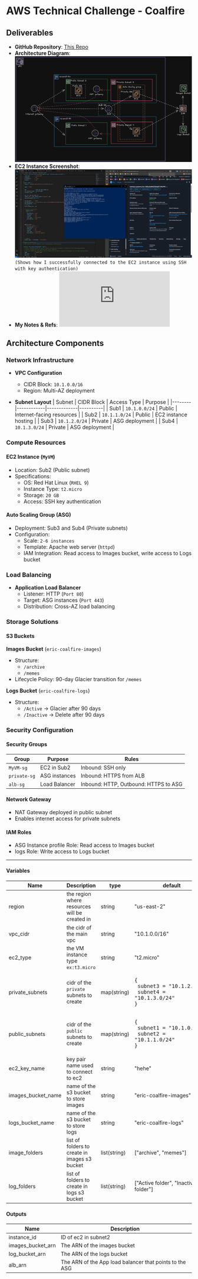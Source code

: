 # AWS Technical Challenge - Coalfire

## Deliverables

- **GitHub Repository**: [This Repo](https://github.com/asian-code/Coalfire-Tech-Challenge)
- **Architecture Diagram**:
  ![Architecture Diagram](https://github.com/asian-code/Coalfire-Tech-Challenge/blob/master/Other/diagram.png)
- **EC2 Instance Screenshot**: 
  ![EC2 Screenshot](https://github.com/asian-code/Coalfire-Tech-Challenge/blob/master/Other/coalfire-ec2-screenshot.png)`(Shows how I successfully connected to the EC2 instance using SSH with key authentication)`
- **My Notes & Refs**: ![Check it out!](https://github.com/asian-code/Coalfire-Tech-Challenge/blob/master/NOTES.md) 
## Architecture Components

### Network Infrastructure

- **VPC Configuration**
  - CIDR Block: `10.1.0.0/16`
  - Region: Multi-AZ deployment

- **Subnet Layout**
  | Subnet | CIDR Block | Access Type | Purpose |
  |--------|------------|-------------|----------|
  | Sub1 | `10.1.0.0/24` | Public | Internet-facing resources |
  | Sub2 | `10.1.1.0/24` | Public | EC2 instance hosting |
  | Sub3 | `10.1.2.0/24` | Private | ASG deployment |
  | Sub4 | `10.1.3.0/24` | Private | ASG deployment |

### Compute Resources

#### EC2 Instance (`MyVM`)
- Location: Sub2 (Public subnet)
- Specifications:
  - OS: Red Hat Linux (`RHEL 9`)
  - Instance Type: `t2.micro`
  - Storage: `20 GB`
  - Access: SSH key authentication

#### Auto Scaling Group (ASG)
- Deployment: Sub3 and Sub4 (Private subnets)
- Configuration:
  - Scale: `2-6 instances`
  - Template: Apache web server (`httpd`)
  - IAM Integration: Read access to Images bucket, write access to Logs bucket

### Load Balancing

- **Application Load Balancer**
  - Listener: HTTP (`Port 80`)
  - Target: ASG instances (`Port 443`)
  - Distribution: Cross-AZ load balancing

### Storage Solutions

#### S3 Buckets

**Images Bucket** (`eric-coalfire-images`)
- Structure:
  - `/archive`
  - `/memes`
- Lifecycle Policy: 90-day Glacier transition for `/memes`

**Logs Bucket** (`eric-coalfire-logs`)
- Structure:
  - `/Active` → Glacier after 90 days
  - `/Inactive` → Delete after 90 days

### Security Configuration

#### Security Groups

| Group | Purpose | Rules |
|-------|----------|-------|
| `MyVM-sg` | EC2 in Sub2 | Inbound: SSH only |
| `private-sg` | ASG instances | Inbound: HTTPS from ALB |
| `alb-sg` | Load Balancer | Inbound: HTTP, Outbound: HTTPS to ASG |

#### Network Gateway
- NAT Gateway deployed in public subnet
- Enables internet access for private subnets

#### IAM Roles
- ASG Instance profile Role: Read access to Images bucket
- logs Role: Write access to Logs bucket

---
#### Variables

| Name | Description | type | default | required |
|-------|----------|-------|-------|-------|
| region | the region where resources will be created in | string | "us-east-2" | no
| vpc_cidr | the cidr of the main vpc | string | "10.1.0.0/16" | no
| ec2_type | the VM instance type `ex:t3.micro` | string | "t2.micro" | no
| private_subnets | cidr of the `private` subnets to create | map(string) | <pre>{<br>    subnet3 = "10.1.2.0/24"<br>    subnet4 = "10.1.3.0/24"<br>}</prev> | no
| public_subnets | cidr of the `public` subnets to create | map(string) | <pre>{<br>    subnet1 = "10.1.0.0/24"<br>    subnet2 = "10.1.1.0/24"<br>}</prev> | no
| ec2_key_name | key pair name used to connect to ec2 | string | "hehe" | yes
| images_bucket_name | name of the s3 bucket to store images | string | "eric-coalfire-images" | no
| logs_bucket_name | name of the s3 bucket to store logs | string | "eric-coalfire-logs" | no
| image_folders | list of folders to create in images s3 bucket | list(string) | ["archive", "memes"] | no
| log_folders | list of folders to create in logs s3 bucket | list(string) | ["Active folder", "Inactive folder"] | no

#### Outputs
| Name | Description |
|------|-------------|
| instance_id | ID of ec2 in subnet2 |
| images_bucket_arn | The ARN of the images bucket |
| log_bucket_arn | The ARN of the logs bucket |
| alb_arn | The ARN of the App load balancer that points to the ASG |

